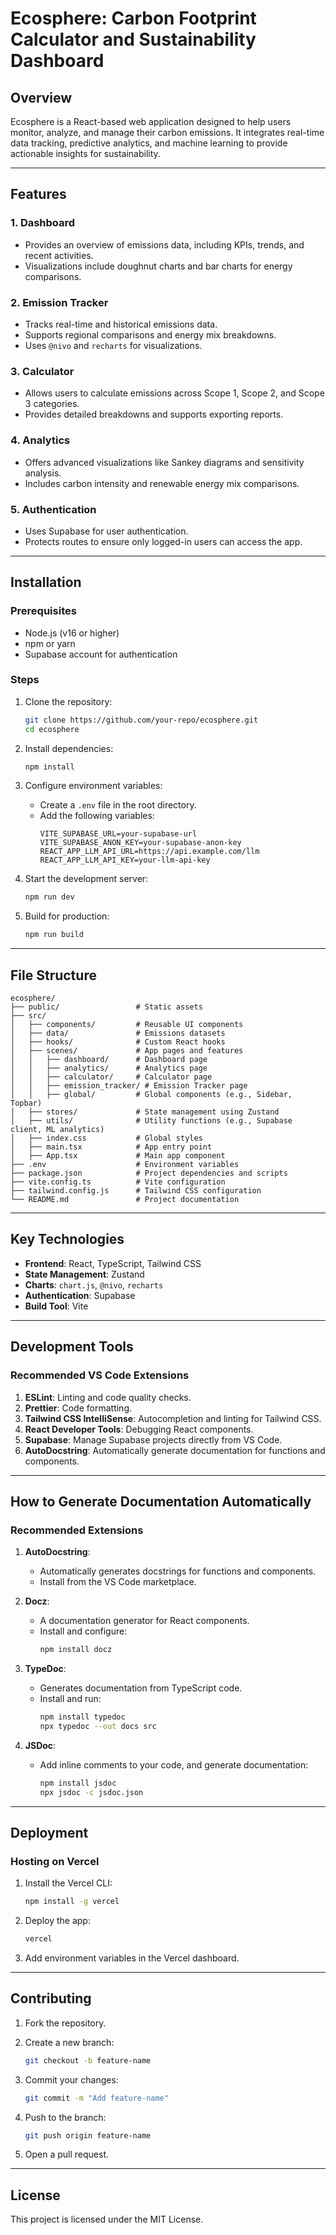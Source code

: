 # Ecosphere: Carbon Footprint Calculator and Sustainability Dashboard

## Overview
Ecosphere is a React-based web application designed to help users monitor, analyze, and manage their carbon emissions. It integrates real-time data tracking, predictive analytics, and machine learning to provide actionable insights for sustainability.

---

## Features
### 1. **Dashboard**
- Provides an overview of emissions data, including KPIs, trends, and recent activities.
- Visualizations include doughnut charts and bar charts for energy comparisons.

### 2. **Emission Tracker**
- Tracks real-time and historical emissions data.
- Supports regional comparisons and energy mix breakdowns.
- Uses `@nivo` and `recharts` for visualizations.

### 3. **Calculator**
- Allows users to calculate emissions across Scope 1, Scope 2, and Scope 3 categories.
- Provides detailed breakdowns and supports exporting reports.

### 4. **Analytics**
- Offers advanced visualizations like Sankey diagrams and sensitivity analysis.
- Includes carbon intensity and renewable energy mix comparisons.

### 5. **Authentication**
- Uses Supabase for user authentication.
- Protects routes to ensure only logged-in users can access the app.

---

## Installation
### Prerequisites
- Node.js (v16 or higher)
- npm or yarn
- Supabase account for authentication

### Steps
1. Clone the repository:
   ```bash
   git clone https://github.com/your-repo/ecosphere.git
   cd ecosphere
   ```

2. Install dependencies:
   ```bash
   npm install
   ```

3. Configure environment variables:
   - Create a `.env` file in the root directory.
   - Add the following variables:
     ```properties
     VITE_SUPABASE_URL=your-supabase-url
     VITE_SUPABASE_ANON_KEY=your-supabase-anon-key
     REACT_APP_LLM_API_URL=https://api.example.com/llm
     REACT_APP_LLM_API_KEY=your-llm-api-key
     ```

4. Start the development server:
   ```bash
   npm run dev
   ```

5. Build for production:
   ```bash
   npm run build
   ```

---

## File Structure
```
ecosphere/
├── public/                 # Static assets
├── src/
│   ├── components/         # Reusable UI components
│   ├── data/               # Emissions datasets
│   ├── hooks/              # Custom React hooks
│   ├── scenes/             # App pages and features
│   │   ├── dashboard/      # Dashboard page
│   │   ├── analytics/      # Analytics page
│   │   ├── calculator/     # Calculator page
│   │   ├── emission_tracker/ # Emission Tracker page
│   │   ├── global/         # Global components (e.g., Sidebar, Topbar)
│   ├── stores/             # State management using Zustand
│   ├── utils/              # Utility functions (e.g., Supabase client, ML analytics)
│   ├── index.css           # Global styles
│   ├── main.tsx            # App entry point
│   ├── App.tsx             # Main app component
├── .env                    # Environment variables
├── package.json            # Project dependencies and scripts
├── vite.config.ts          # Vite configuration
├── tailwind.config.js      # Tailwind CSS configuration
└── README.md               # Project documentation
```

---

## Key Technologies
- **Frontend**: React, TypeScript, Tailwind CSS
- **State Management**: Zustand
- **Charts**: `chart.js`, `@nivo`, `recharts`
- **Authentication**: Supabase
- **Build Tool**: Vite

---

## Development Tools
### Recommended VS Code Extensions
1. **ESLint**: Linting and code quality checks.
2. **Prettier**: Code formatting.
3. **Tailwind CSS IntelliSense**: Autocompletion and linting for Tailwind CSS.
4. **React Developer Tools**: Debugging React components.
5. **Supabase**: Manage Supabase projects directly from VS Code.
6. **AutoDocstring**: Automatically generate documentation for functions and components.

---

## How to Generate Documentation Automatically
### Recommended Extensions
1. **AutoDocstring**:
   - Automatically generates docstrings for functions and components.
   - Install from the VS Code marketplace.

2. **Docz**:
   - A documentation generator for React components.
   - Install and configure:
     ```bash
     npm install docz
     ```

3. **TypeDoc**:
   - Generates documentation from TypeScript code.
   - Install and run:
     ```bash
     npm install typedoc
     npx typedoc --out docs src
     ```

4. **JSDoc**:
   - Add inline comments to your code, and generate documentation:
     ```bash
     npm install jsdoc
     npx jsdoc -c jsdoc.json
     ```

---

## Deployment
### Hosting on Vercel
1. Install the Vercel CLI:
   ```bash
   npm install -g vercel
   ```

2. Deploy the app:
   ```bash
   vercel
   ```

3. Add environment variables in the Vercel dashboard.

---

## Contributing
1. Fork the repository.
2. Create a new branch:
   ```bash
   git checkout -b feature-name
   ```

3. Commit your changes:
   ```bash
   git commit -m "Add feature-name"
   ```

4. Push to the branch:
   ```bash
   git push origin feature-name
   ```

5. Open a pull request.

---

## License
This project is licensed under the MIT License.
